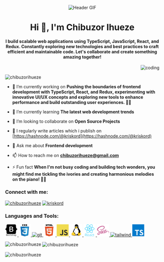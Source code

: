 <!-- Banner GIF -->
<p align="center">
  <img src="https://user-images.githubusercontent.com/95478989/198955082-6e78ebb5-e1e4-49f9-8d32-6e5af3984dcd.gif" alt="Header GIF" width="100%" height="140px">
</p>

<h1 align="center">Hi 👋, I'm Chibuzor Ihueze</h1>
<h4 align="center">I build scalable web applications using TypeScript, JavaScript, React, and Redux. Constantly exploring new technologies and best practices to craft efficient and maintainable code. Let's collaborate and create something amazing together!</h4>

<!-- Aligning image to the right -->
<p align="right">
  <img src="https://cdn.dribbble.com/users/1162077/screenshots/3848914/programmer.gif" alt="coding" width="400" />
</p>


<p align="left"> <img src="https://komarev.com/ghpvc/?username=chibuzorihueze&label=Profile%20views&color=0e75b6&style=flat" alt="chibuzorihueze" /> </p>

<!-- Your other content here ... -->

- 🔭 I’m currently working on **Pushing the boundaries of frontend development with TypeScript, React, and Redux, experimenting with innovative UI/UX concepts and exploring new tools to enhance performance and build outstanding user experiences. 🚀🎨**

- 🌱 I’m currently learning **The latest web development trends**

- 👯 I’m looking to collaborate on **Open Source Projects**

- 📝 I regularly write articles which i publish on [https://hashnode.com/@kriskord](https://hashnode.com/@kriskord)

- 💬 Ask me about **Frontend development**

- 📫 How to reach me on **chibuzorihueze@gmail.com**

- ⚡ Fun fact **When I'm not busy coding and building tech wonders, you might find me tickling the ivories and creating harmonious melodies on the piano! 🎹🎶**

<h3 align="left">Connect with me:</h3>
<p align="left">
  <a href="https://linkedin.com/in/chibuzorihueze" target="blank"><img align="center" src="https://raw.githubusercontent.com/rahuldkjain/github-profile-readme-generator/master/src/images/icons/Social/linked-in-alt.svg" alt="chibuzorihueze" height="30" width="40" /></a>
  <a href="https://hashnode.com/kriskord" target="blank"><img align="center" src="https://raw.githubusercontent.com/rahuldkjain/github-profile-readme-generator/master/src/images/icons/Social/hashnode.svg" alt="kriskord" height="30" width="40" /></a>
</p>

<h3 align="left">Languages and Tools:</h3>
<p align="left">
  <a href="https://getbootstrap.com" target="_blank" rel="noreferrer"> <img src="https://raw.githubusercontent.com/devicons/devicon/master/icons/bootstrap/bootstrap-plain-wordmark.svg" alt="bootstrap" width="40" height="40"/> </a>
  <a href="https://www.w3schools.com/css/" target="_blank" rel="noreferrer"> <img src="https://raw.githubusercontent.com/devicons/devicon/master/icons/css3/css3-original-wordmark.svg" alt="css3" width="40" height="40"/> </a>
  <a href="https://git-scm.com/" target="_blank" rel="noreferrer"> <img src="https://www.vectorlogo.zone/logos/git-scm/git-scm-icon.svg" alt="git" width="40" height="40"/> </a>
  <a href="https://www.w3.org/html/" target="_blank" rel="noreferrer"> <img src="https://raw.githubusercontent.com/devicons/devicon/master/icons/html5/html5-original-wordmark.svg" alt="html5" width="40" height="40"/> </a>
  <a href="https://developer.mozilla.org/en-US/docs/Web/JavaScript" target="_blank" rel="noreferrer"> <img src="https://raw.githubusercontent.com/devicons/devicon/master/icons/javascript/javascript-original.svg" alt="javascript" width="40" height="40"/> </a>
  <a href="https://www.linux.org/" target="_blank" rel="noreferrer"> <img src="https://raw.githubusercontent.com/devicons/devicon/master/icons/linux/linux-original.svg" alt="linux" width="40" height="40"/> </a>
  <a href="https://reactjs.org/" target="_blank" rel="noreferrer"> <img src="https://raw.githubusercontent.com/devicons/devicon/master/icons/react/react-original-wordmark.svg" alt="react" width="40" height="40"/> </a>
  <a href="https://sass-lang.com" target="_blank" rel="noreferrer"> <img src="https://raw.githubusercontent.com/devicons/devicon/master/icons/sass/sass-original.svg" alt="sass" width="40" height="40"/> </a>
  <a href="https://tailwindcss.com/" target="_blank" rel="noreferrer"> <img src="https://www.vectorlogo.zone/logos/tailwindcss/tailwindcss-icon.svg" alt="tailwind" width="40" height="40"/> </a>
  <a href="https://www.typescriptlang.org/" target="_blank" rel="noreferrer"> <img src="https://raw.githubusercontent.com/devicons/devicon/master/icons/typescript/typescript-original.svg" alt="typescript" width="40" height="40"/> </a>
</p>

<!-- GitHub Stats and Languages -->
<p align="center">
  <img align="left" src="https://github-readme-stats.vercel.app/api/top-langs?username=chibuzorihueze&show_icons=true&locale=en&layout=compact" alt="chibuzorihueze" />
</p>

<p>&nbsp;<img align="center" src="https://github-readme-stats.vercel.app/api?username=chibuzorihueze&show_icons=true&locale=en" alt="chibuzorihueze" /></p>

<p><img align="center" src="https://github-readme-streak-stats.herokuapp.com/?user=chibuzorihueze&" alt="chibuzorihueze" /></p>
